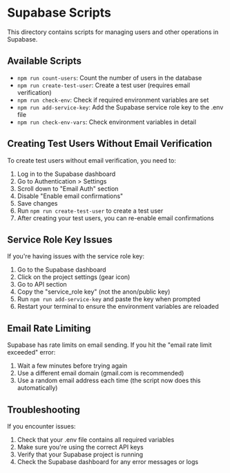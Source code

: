 # Supabase Scripts

This directory contains scripts for managing users and other operations in Supabase.

## Available Scripts

- `npm run count-users`: Count the number of users in the database
- `npm run create-test-user`: Create a test user (requires email verification)
- `npm run check-env`: Check if required environment variables are set
- `npm run add-service-key`: Add the Supabase service role key to the .env file
- `npm run check-env-vars`: Check environment variables in detail

## Creating Test Users Without Email Verification

To create test users without email verification, you need to:

1. Log in to the Supabase dashboard
2. Go to Authentication > Settings
3. Scroll down to "Email Auth" section
4. Disable "Enable email confirmations"
5. Save changes
6. Run `npm run create-test-user` to create a test user
7. After creating your test users, you can re-enable email confirmations

## Service Role Key Issues

If you're having issues with the service role key:

1. Go to the Supabase dashboard
2. Click on the project settings (gear icon)
3. Go to API section
4. Copy the "service_role key" (not the anon/public key)
5. Run `npm run add-service-key` and paste the key when prompted
6. Restart your terminal to ensure the environment variables are reloaded

## Email Rate Limiting

Supabase has rate limits on email sending. If you hit the "email rate limit exceeded" error:

1. Wait a few minutes before trying again
2. Use a different email domain (gmail.com is recommended)
3. Use a random email address each time (the script now does this automatically)

## Troubleshooting

If you encounter issues:

1. Check that your .env file contains all required variables
2. Make sure you're using the correct API keys
3. Verify that your Supabase project is running
4. Check the Supabase dashboard for any error messages or logs
